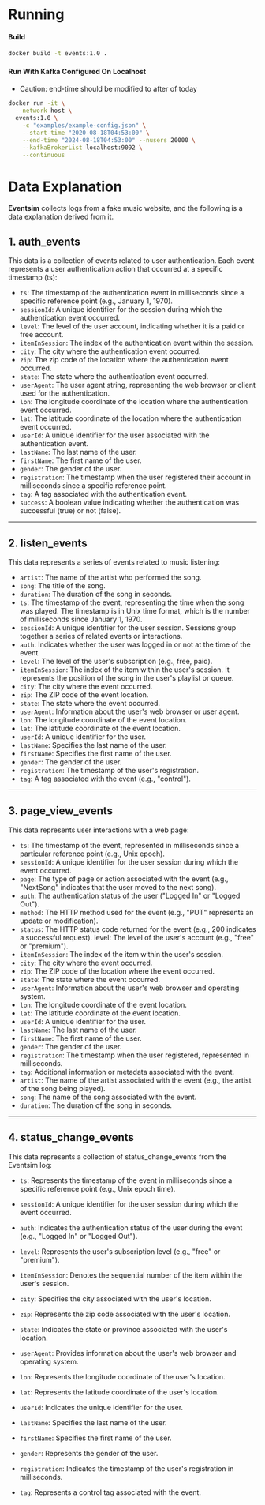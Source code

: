 # Running

#### Build
```bash
docker build -t events:1.0 .
```
#### Run With Kafka Configured On Localhost
- Caution: end-time should be modified to after of today
```bash
docker run -it \
  --network host \
  events:1.0 \
    -c "examples/example-config.json" \
    --start-time "2020-08-18T04:53:00" \
    --end-time "2024-08-18T04:53:00" --nusers 20000 \
    --kafkaBrokerList localhost:9092 \
    --continuous
```

# Data Explanation

**Eventsim** collects logs from a fake music website, and the following is a data explanation derived from it.

## 1. auth_events

This data is a collection of events related to user authentication. Each event represents a user authentication action that occurred at a specific timestamp (ts):

- `ts`: The timestamp of the authentication event in milliseconds since a specific reference point (e.g., January 1, 1970).
- `sessionId`: A unique identifier for the session during which the authentication event occurred.
- `level`: The level of the user account, indicating whether it is a paid or free account.
- `itemInSession`: The index of the authentication event within the session.
- `city`: The city where the authentication event occurred.
- `zip`: The zip code of the location where the authentication event occurred.
- `state`: The state where the authentication event occurred.
- `userAgent`: The user agent string, representing the web browser or client used for the authentication.
- `lon`: The longitude coordinate of the location where the authentication event occurred.
- `lat`: The latitude coordinate of the location where the authentication event occurred.
- `userId`: A unique identifier for the user associated with the authentication event.
- `lastName`: The last name of the user.
- `firstName`: The first name of the user.
- `gender`: The gender of the user.
- `registration`: The timestamp when the user registered their account in milliseconds since a specific reference point.
- `tag`: A tag associated with the authentication event.
- `success`: A boolean value indicating whether the authentication was successful (true) or not (false).

---

## 2. listen_events

This data represents a series of events related to music listening:

- `artist`: The name of the artist who performed the song.
- `song`: The title of the song.
- `duration`: The duration of the song in seconds.
- `ts`: The timestamp of the event, representing the time when the song was played. The timestamp is in Unix time format, which is the number of milliseconds since January 1, 1970.
- `sessionId`: A unique identifier for the user session. Sessions group together a series of related events or interactions.
- `auth`: Indicates whether the user was logged in or not at the time of the event.
- `level`: The level of the user's subscription (e.g., free, paid).
- `itemInSession`: The index of the item within the user's session. It represents the position of the song in the user's playlist or queue.
- `city`: The city where the event occurred.
- `zip`: The ZIP code of the event location.
- `state`: The state where the event occurred.
- `userAgent`: Information about the user's web browser or user agent.
- `lon`: The longitude coordinate of the event location.
- `lat`: The latitude coordinate of the event location.
- `userId`: A unique identifier for the user.
- `lastName`: Specifies the last name of the user.
- `firstName`: Specifies the first name of the user.
- `gender`: The gender of the user.
- `registration`: The timestamp of the user's registration.
- `tag`: A tag associated with the event (e.g., "control").

---

## 3. page_view_events

This data represents user interactions with a web page:

- `ts`: The timestamp of the event, represented in milliseconds since a particular reference point (e.g., Unix epoch).
- `sessionId`: A unique identifier for the user session during which the event occurred.
- `page`: The type of page or action associated with the event (e.g., "NextSong" indicates that the user moved to the next song).
- `auth`: The authentication status of the user ("Logged In" or "Logged Out").
- `method`: The HTTP method used for the event (e.g., "PUT" represents an update or modification).
- `status`: The HTTP status code returned for the event (e.g., 200 indicates a successful request).
  level: The level of the user's account (e.g., "free" or "premium").
- `itemInSession`: The index of the item within the user's session.
- `city`: The city where the event occurred.
- `zip`: The ZIP code of the location where the event occurred.
- `state`: The state where the event occurred.
- `userAgent`: Information about the user's web browser and operating system.
- `lon`: The longitude coordinate of the event location.
- `lat`: The latitude coordinate of the event location.
- `userId`: A unique identifier for the user.
- `lastName`: The last name of the user.
- `firstName`: The first name of the user.
- `gender`: The gender of the user.
- `registration`: The timestamp when the user registered, represented in milliseconds.
- `tag`: Additional information or metadata associated with the event.
- `artist`: The name of the artist associated with the event (e.g., the artist of the song being played).
- `song`: The name of the song associated with the event.
- `duration`: The duration of the song in seconds.

---

## 4. status_change_events

This data represents a collection of status_change_events from the Eventsim log:

- `ts`: Represents the timestamp of the event in milliseconds since a specific reference point (e.g., Unix epoch time).

- `sessionId`: A unique identifier for the user session during which the event occurred.

- `auth`: Indicates the authentication status of the user during the event (e.g., "Logged In" or "Logged Out").

- `level`: Represents the user's subscription level (e.g., "free" or "premium").

- `itemInSession`: Denotes the sequential number of the item within the user's session.

- `city`: Specifies the city associated with the user's location.

- `zip`: Represents the zip code associated with the user's location.

- `state`: Indicates the state or province associated with the user's location.

- `userAgent`: Provides information about the user's web browser and operating system.

- `lon`: Represents the longitude coordinate of the user's location.

- `lat`: Represents the latitude coordinate of the user's location.

- `userId`: Indicates the unique identifier for the user.
- `lastName`: Specifies the last name of the user.

- `firstName`: Specifies the first name of the user.

- `gender`: Represents the gender of the user.

- `registration`: Indicates the timestamp of the user's registration in milliseconds.

- `tag`: Represents a control tag associated with the event.

